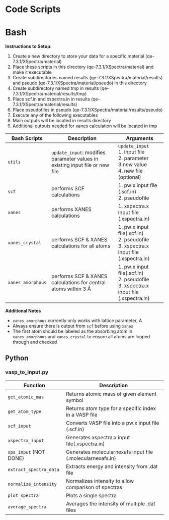 # Code Scripts

# Bash

**Instructions to Setup**:
1. Create a new directory to store your data for a specific material (qe-7.3.1/XSpectra/material)
2. Place these scripts in this directory (qe-7.3.1/XSpectra/material) and make it executable
3. Create subdirectories named results (qe-7.3.1/XSpectra/material/results) and pseudo (qe-7.3.1/XSpectra/material/pseudo) in this directory 
4. Create subdirectory named tmp in results (qe-7.3.1/XSpectra/material/results/tmp)
5. Place scf.in and xspectra.in in results (qe-7.3.1/XSpectra/material/results)
6. Place pseudofiles in pseudo (qe-7.3.1/XSpectra/material/results/pseudo)
7. Execute any of the following executables
8. Main outputs will be located in results directory
9. Additional outputs needed for xanes calculation will be located in tmp 

| Bash Scripts | Description | Arguments  | 
| --- | --- | --- |
| `utils` | `update_input`: modifies parameter values in existing input file or new file | `update_input`<br/>1. input file<br/>2. parameter<br/>3.new value<br/>4. new file (optional)|
| `scf` | performs SCF calculations | 1. pw.x input file (.scf.in)<br/>2. pseudofile |
| `xanes` | performs XANES calculations | 1. xspectra.x input file (.xspectra.in)|
| `xanes_crystal` | performs SCF & XANES calculations for all atoms | 1. pw.x input file(.scf.in)<br/>2. pseudofile<br/>3. xspectra.x input file (.xspectra.in)|
| `xanes_amorphous` | performs SCF & XANES calculations for central atoms within 3 Å | 1. pw.x input file(.scf.in)<br/>2. pseudofile<br/>3. xspectra.x input file (.xspectra.in) |

**Additional Notes**
* `xanes_amorphous` currently only works with lattice parameter, A
* Always ensure there is output from `scf` before using `xanes` 
* The first atom should be labeled as the absorbing atom in `xanes_amorphous` and `xanes_crystal` to ensure all atoms are looped through and checked

## Python 

### vasp_to_input.py

| Function | Description |
| --- | --- | 
| `get_atomic_mas` | Returns atomic mass of given element symbol |
| `get_atom_type` | Returns atom type for a specific index in a VASP file |
| `scf_input` | Converts VASP file into a pw.x input file (.scf.in) |
| `xspectra_input` | Generates xspectra.x input file(.xspectra.in) |
| `xps_input` (NOT DONE) | Generates molecularnexafs input file (.molecularnexafs.in) |
| `extract_spectra_data` | Extracts energy and intensity from .dat file |
| `normalize_intensity` | Normalizes intensity to allow comparison of spectras |
| `plot_spectra` | Plots a single spectra |
| `average_spectra` | Averages the intensity of multiple .dat files |

